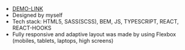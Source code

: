 * [DEMO-LINK](https://andreymalyshev147.github.io/react-typescript-todo-list/)
* Designed by myself
* Tech stack: HTML5, SASS(SCSS), BEM, JS, TYPESCRIPT, REACT, REACT-HOOKS
* Fully responsive and adaptive layout was made by using Flexbox (mobiles, tablets, laptops, high screens)